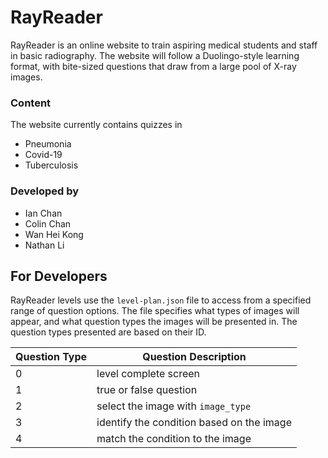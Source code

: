 # RayReader

RayReader is an online website to train aspiring medical students and staff in basic radiography. The website will follow a Duolingo-style learning format, with bite-sized questions that draw from a large pool of X-ray images. 

### Content

The website currently contains quizzes in
- Pneumonia
- Covid-19
- Tuberculosis

### Developed by

- Ian Chan
- Colin Chan
- Wan Hei Kong
- Nathan Li

## For Developers

RayReader levels use the `level-plan.json` file to access from a specified range of question options. The file specifies what types of images will appear, and what question types the images will be presented in. The question types presented are based on their ID.

| Question Type | Question Description |
| - | - |
| 0 | level complete screen |
| 1 | true or false question |
| 2 | select the image with `image_type` |
| 3 | identify the condition based on the image |
| 4 | match the condition to the image |
